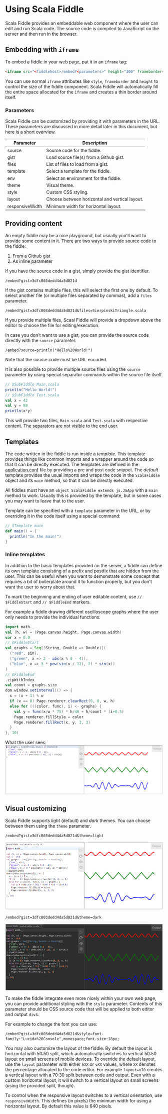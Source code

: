 # Using Scala Fiddle

Scala Fiddle provides an embeddable web component where the user can edit and run Scala code. The source code is
compiled to JavaScript on the server and then run in the browser.

## Embedding with `iframe`

To embed a fiddle in your web page, put it in an `iframe` tag:

```html
<iframe src="<fiddlehost>/embed?<parameters>" height="300" frameborder="0" style="width: 100%; overflow: hidden;"></iframe>
```

You can use normal `iframe` attributes like `style`, `frameborder` and `height` to control the size of the fiddle
component. Scala Fiddle will automatically fill the entire space allocated for the `iframe` and creates a thin border
around itself.

### Parameters

Scala Fiddle can be customized by providing it with parameters in the URL. These parameters are discussed in more detail
later in this document, but here is a short overview.

|Parameter|Description|
|----|----|
|source|Source code for the fiddle.|
|gist|Load source file(s) from a Github gist.|
|files|List of files to load from a gist.|
|template|Select a template for the fiddle.|
|env|Select an environment for the fiddle.|
|theme|Visual theme.|
|style|Custom CSS styling.|
|layout|Choose between horizontal and vertical layout.|
|responsiveWidth|Minimum width for horizontal layout.|

## Providing content

An empty fiddle may be a nice playground, but usually you'll want to provide some content in it. There are two ways
to provide source code to the fiddle:

1. From a Github gist
2. As inline parameter

If you have the source code in a gist, simply provide the gist identifier.

```
/embed?gist=3dfc003dedd4da5d821d
```

If the gist contains multiple files, this will select the first one by default. To select another file (or multiple 
files separated by commas), add a `files` parameter.

```
/embed?gist=3dfc003dedd4da5d821d&files=SierpinskiTriangle.scala
```

If you provide multiple files, Scaal Fiddle will provide a dropdown above the editor to choose the file for 
editing/execution.

In case you don't want to use a gist, you can provide the source code directly with the `source` parameter.

```
/embed?source=println("Hello%20World!")
```

Note that the source code must be URL encoded.

It is also possible to provide multiple source files using the `source` parameter by using special separator commands
within the source file itself.

```scala
// $SubFiddle Main.scala
println("Hello World!")
// $SubFiddle Test.scala
val x = 42
val y = 88
println(x*y)
```

This will provide two files, `Main.scala` and `Test.scala` with respective content. The separators are not visible to
the end user.

## Templates

The code written in the fiddle is run inside a _template_. This template provides things like common imports and a
wrapper around the code so that it can be directly executed. The templates are defined in the
[application.conf](server/src/main/resources/application.conf) file by providing a pre and post code snippet. The 
_default_ template provides the usual imports and wraps the code in the `ScalaFiddle` object and its `main` method, so
that it can be directly executed.

All fiddles must have an `object ScalaFiddle extends js.JSApp` with a `main` method to work. Usually this is provided
by the template, but in some cases you may want to leave that to the user.

Template can be specified with a `template` parameter in the URL, or by overriding it in the code itself using a special
command:

```scala
// $Template main
def main() = {
  println("In the main!")
}
```

### Inline templates

In addition to the basic templates provided on the server, a fiddle can define its own template consisting of a prefix
and postfix that are hidden from the user. This can be useful when you want to demonstrate some concept that requires
a bit of boilerplate around it to function properly, but you don't want the user to worry about that.

To mark the beginning and ending of user editable content, use `// $FiddleStart` and `// $FiddleEnd` markers.

For example a fiddle drawing different oscilloscope graphs where the user only needs to provide the individual
functions:

```scala
import math._
val (h, w) = (Page.canvas.height, Page.canvas.width)
var x = 0.0
// $FiddleStart
val graphs = Seq[(String, Double => Double)](
  ("red", sin),
  ("green", x => 2 - abs(x % 8 - 4)),
  ("blue", x => 3 * pow(sin(x / 12), 2) * sin(x))
)
// $FiddleEnd
.zipWithIndex
val count = graphs.size
dom.window.setInterval(() => {
  x = (x + 1) % w
  if (x == 0) Page.renderer.clearRect(0, 0, w, h)
  else for (((color, func), i) <- graphs) {
    val y = func(x/w * 75) * h/40 + h/count * (i+0.5)
    Page.renderer.fillStyle = color
    Page.renderer.fillRect(x, y, 3, 3)
  }
}, 10)
```

What the user sees:
![dark theme](./doc/images/screenshot-inline-template.png)

## Visual customizing 

Scala Fiddle supports _light_ (default) and _dark_ themes. You can choose between them using the `theme` parameter. 

```
/embed?gist=3dfc003dedd4da5d821d&theme=light
```

![light theme](./doc/images/screenshot-light.png)

```
/embed?gist=3dfc003dedd4da5d821d&theme=dark
```

![dark theme](./doc/images/screenshot-dark.png)

To make the fiddle integrate even more nicely within your own web page, you can provide additional styling with the
`style` parameter. Contents of this parameter should be CSS source code that will be applied to both editor and output
`div`s.

For example to change the font you can use:

```
/embed?gist=3dfc003dedd4da5d821d&style=font-family:"Lucida%20Console",monospace;font-size:18px;
```

You may also customize the layout of the fiddle. By default the layout is horizontal with 50:50 split, which
automatically switches to vertical 50:50 layout on small screens of mobile devices. To override the default layout,
use the `layout` parameter with either `hXX` or `vXX` values, where `XX` denotes the percentage allocated to the code
editor. For example `layout=v70` creates a vertical layout with a 70:30 split between code and output. Even with a 
custom horizontal layout, it will switch to a vertical layout on small screens (using the provided split, though).

To control when the responsive layout switches to a vertical orientation, use `responsiveWidth`. This defines (in
pixels) the minimum width for using a horizontal layout. By default this value is 640 pixels.

